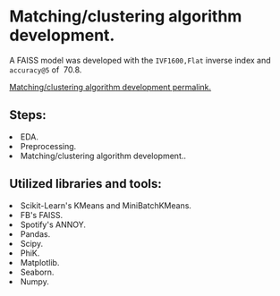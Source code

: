 # Matching/clustering algorithm development. 
A FAISS model was developed with the `IVF1600,Flat` inverse index and `accuracy@5` of $~70.8$.<be>

[Matching/clustering algorithm development permalink.](https://github.com/mrBrain101/Yandex_Practicum_projects/blob/5d8315871d57483f075170081cff15100312ff6d/Matching/Ya_Practicum_ML_Workshop_Matching_final.ipynb)

## Steps:
<li>EDA. 
<li>Preprocessing. 
<li>Matching/clustering algorithm development..
  
## Utilized libraries and tools:
<li>Scikit-Learn's KMeans and MiniBatchKMeans. 
<li>FB's FAISS. 
<li>Spotify's ANNOY. 
<li>Pandas. 
<li>Scipy. 
<li>PhiK. 
<li>Matplotlib. 
<li>Seaborn. 
<li>Numpy. 
